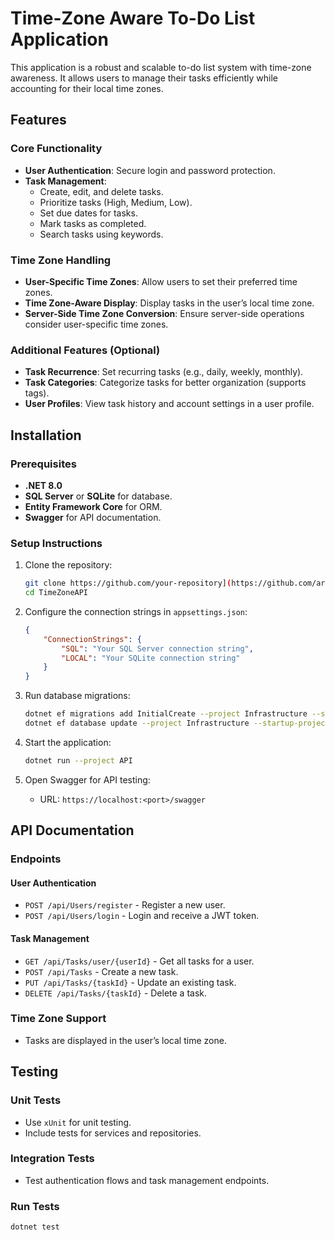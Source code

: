 # Time-Zone Aware To-Do List Application

This application is a robust and scalable to-do list system with time-zone awareness. It allows users to manage their tasks efficiently while accounting for their local time zones.

## Features

### Core Functionality
- **User Authentication**: Secure login and password protection.
- **Task Management**:
  - Create, edit, and delete tasks.
  - Prioritize tasks (High, Medium, Low).
  - Set due dates for tasks.
  - Mark tasks as completed.
  - Search tasks using keywords.

### Time Zone Handling
- **User-Specific Time Zones**: Allow users to set their preferred time zones.
- **Time Zone-Aware Display**: Display tasks in the user’s local time zone.
- **Server-Side Time Zone Conversion**: Ensure server-side operations consider user-specific time zones.

### Additional Features (Optional)
- **Task Recurrence**: Set recurring tasks (e.g., daily, weekly, monthly).
- **Task Categories**: Categorize tasks for better organization (supports tags).
- **User Profiles**: View task history and account settings in a user profile.

## Installation

### Prerequisites
- **.NET 8.0**
- **SQL Server** or **SQLite** for database.
- **Entity Framework Core** for ORM.
- **Swagger** for API documentation.

### Setup Instructions
1. Clone the repository:
    ```bash
    git clone https://github.com/your-repository](https://github.com/araloxd/TimeZoneAPI.git
    cd TimeZoneAPI
    ```

2. Configure the connection strings in `appsettings.json`:
    ```json
    {
        "ConnectionStrings": {
            "SQL": "Your SQL Server connection string",
            "LOCAL": "Your SQLite connection string"
        }
    }
    ```

3. Run database migrations:
    ```bash
    dotnet ef migrations add InitialCreate --project Infrastructure --startup-project API
    dotnet ef database update --project Infrastructure --startup-project API
    ```

4. Start the application:
    ```bash
    dotnet run --project API
    ```

5. Open Swagger for API testing:
    - URL: `https://localhost:<port>/swagger`

## API Documentation

### Endpoints

#### User Authentication
- `POST /api/Users/register` - Register a new user.
- `POST /api/Users/login` - Login and receive a JWT token.

#### Task Management
- `GET /api/Tasks/user/{userId}` - Get all tasks for a user.
- `POST /api/Tasks` - Create a new task.
- `PUT /api/Tasks/{taskId}` - Update an existing task.
- `DELETE /api/Tasks/{taskId}` - Delete a task.

### Time Zone Support
- Tasks are displayed in the user’s local time zone.

## Testing

### Unit Tests
- Use `xUnit` for unit testing.
- Include tests for services and repositories.

### Integration Tests
- Test authentication flows and task management endpoints.

### Run Tests
```bash
dotnet test
